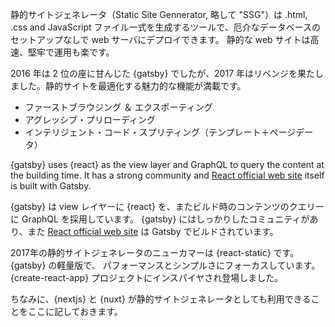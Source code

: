 静的サイトジェネレータ（Static Site Gennerator, 略して "SSG"）は .html, .css and JavaScript ファイル一式を生成するツールで、厄介なデータベースのセットアップなしで web サーバにデプロイできます。
静的な web サイトは高速、堅牢で運用も楽です。

2016 年は 2 位の座に甘んじた {gatsby} でしたが、2017 年はリベンジを果たしました。静的サイトを最適化する魅力的な機能が満載です。

* ファーストブラウジング ＆ エクスポーティング
* アグレッシブ・プリローディング
* インテリジェント・コード・スプリティング（テンプレート＋ページデータ）

{gatsby} uses {react} as the view layer and GraphQL to query the content at the building time.
It has a strong community and [React official web site](https://reactjs.org) itself is built with Gatsby.

{gatsby} は view レイヤーに {react} を、またビルド時のコンテンツのクエリーに GraphQL を採用しています。
{gatsby} にはしっかりしたコミュニティがあり、また [React official web site](https://reactjs.org) は Gatsby でビルドされています。

2017年の静的サイトジェネレータのニューカマーは {react-static} です。
{gatsby} の軽量版で、 パフォーマンスとシンプルさにフォーカスしています。{create-react-app} プロジェクトにインスパイヤされ登場しました。

ちなみに、{nextjs} と {nuxt} が静的サイトジェネレータとしても利用できることをここに記しておきます。
